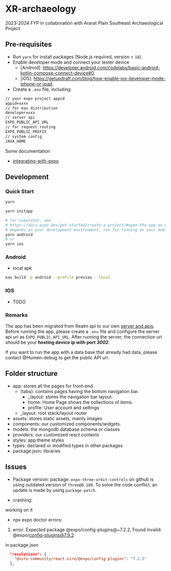 # XR-archaeology

2023-2024 FYP in collaboration with Ararat Plain Southeast Archaeological Project

## Pre-requisites

- Run `yarn` for install packages (Node.js required, version < `18`).
- Enable developer mode and connect your tester device
  - [Android]: <https://developer.android.com/codelabs/basic-android-kotlin-compose-connect-device#0>.
  - [iOS]: <https://getupdraft.com/blog/how-enable-ios-developer-mode-iphone-or-ipad>.
- Create a `.env` file, including:

```txt
// your expo project appid
appid=xxxx
// for eas distribution
developer=xxx
// server api
EXPO_PUBLIC_API_URL
// for request routing
EXPO_PUBLIC_PREFIX
// system config
JAVA_HOME
```

Some documentation

- [integrating-with-expo](https://viro-community.readme.io/docs/integrating-with-expo)

## Development

### Quick Start

```sh
yarn 

yarn initapp

# for simulator, see
# https://docs.expo.dev/get-started/create-a-project/#open-the-app-on-your-device
# Depends on your development environment, run for running on your mobile.
yarn android
# or
yarn ios
```

### Android

- local apk

```sh
eas build -p android --profile preview --local
```

### IOS

- TODO

### Remarks

The app has been migrated from Realm api to our own [server and apis](https://github.com/Humen-debug/XR-archaeology-server/tree/main). Before running the app, please create a `.env` file and configure the server api uri as `EXPO_PUBLIC_API_URL`. After running the server, the connection uri should be your **hosting device ip with port _3002_**.

If you want to run the app with a data base that already had data, please contact @Humen-debug to get the public API url.

## Folder structure

- app: stores all the pages for front-end.
  - (tabs): contains pages having the bottom navigation bar.
    - \_layout: stores the navigation bar layout.
    - home: Home Page shows the collections of items.
    - profile: User account and settings
  - \_layout: root stack/layout router
- assets: stores static assets, mainly images
- components: our customized components/widgets.
- models: the mongodb database schema or classes
- providers: our customized react contexts
- styles: app theme styles
- types: declared or modified types in other packages
- package.json: libraries

## Issues

- Package version:
package: `expo-three-orbit-controls` on github is using outdated version of `three@0.108`. To solve the code conflict, an update is made by using `package-patch`.

- crashing:

working on it

- npx expo doctor errors:

1. error: Expected package @expo/config-plugins@~7.2.2, Found invalid: @expo/config-plugins@7.9.2

  in package.json

  ```json
    "resolutions": {
      "@viro-community/react-viro/@expo/config-plugins": "7.2.5"
    },
  ```
